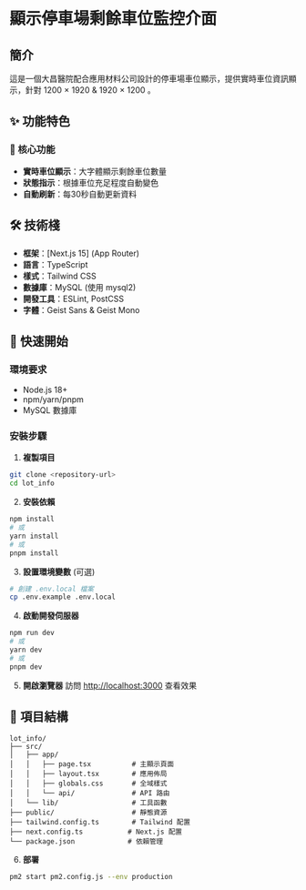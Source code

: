 # 顯示停車場剩餘車位監控介面

## 簡介

這是一個大昌醫院配合應用材料公司設計的停車場車位顯示，提供實時車位資訊顯示，針對 1200 × 1920 & 1920 × 1200 。

## ✨ 功能特色

### 🎯 核心功能
- **實時車位顯示**：大字體顯示剩餘車位數量
- **狀態指示**：根據車位充足程度自動變色
- **自動刷新**：每30秒自動更新資料

## 🛠️ 技術棧

- **框架**：[Next.js 15] (App Router)
- **語言**：TypeScript
- **樣式**：Tailwind CSS
- **數據庫**：MySQL (使用 mysql2)
- **開發工具**：ESLint, PostCSS
- **字體**：Geist Sans & Geist Mono

## 🚀 快速開始

### 環境要求
- Node.js 18+ 
- npm/yarn/pnpm
- MySQL 數據庫

### 安裝步驟

1. **複製項目**
```bash
git clone <repository-url>
cd lot_info
```

2. **安裝依賴**
```bash
npm install
# 或
yarn install
# 或
pnpm install
```

3. **設置環境變數** (可選)
```bash
# 創建 .env.local 檔案
cp .env.example .env.local
```

4. **啟動開發伺服器**
```bash
npm run dev
# 或
yarn dev
# 或
pnpm dev
```

5. **開啟瀏覽器**
訪問 [http://localhost:3000](http://localhost:3000) 查看效果


## 📁 項目結構

```
lot_info/
├── src/
│   ├── app/
│   │   ├── page.tsx          # 主顯示頁面
│   │   ├── layout.tsx        # 應用佈局
│   │   ├── globals.css       # 全域樣式
│   │   └── api/              # API 路由
│   └── lib/                  # 工具函數
├── public/                   # 靜態資源
├── tailwind.config.ts        # Tailwind 配置
├── next.config.ts           # Next.js 配置
└── package.json             # 依賴管理
```

6. **部署**
```bash
pm2 start pm2.config.js --env production
```